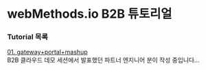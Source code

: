 # webMethods.io B2B 튜토리얼  
  
  
  ### Tutorial 목록  
  [01. gateway+portal+mashup](https://github.com/SoftwareAG-Korea/tutorials/tree/master/wmio/b2b/README.md)  
  B2B 클라우드 데모 세션에서 발표했던 파트너 엔지니어 분이 작성 중입니다...  
  
  

